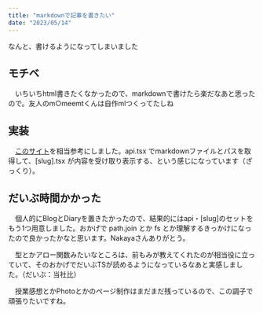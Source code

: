 ```yaml
---
title: "markdownで記事を書きたい"
date: "2023/05/14"
---
```


なんと、書けるようになってしまいました

## モチベ

　いちいちhtml書きたくなかったので、markdownで書けたら楽だなあと思ったので。友人のm○meemtくんは自作mlつくってたしね

## 実装
　[このサイト](https://blog.chick-p.work/blog/next-js-blog/)を相当参考にしました。api.tsx でmarkdownファイルとパスを取得して、[slug].tsx が内容を受け取り表示する、という感じになっています（ざっくり）。

## だいぶ時間かかった
　個人的にBlogとDiaryを置きたかったので、結果的にはapi・[slug]のセットをもう1つ用意しました。おかげで path.join とか fs とか理解するきっかけになったので良かったかなと思います。Nakayaさんありがとう。

　型とかアロー関数みたいなところは、前もみが教えてくれたのが相当役に立っていて、そのおかげでだいぶTSが読めるようになっているなあと実感しました。（だいぶ：当社比）<br>

　授業感想とかPhotoとかのページ制作はまだまだ残っているので、この調子で頑張りたいですね。